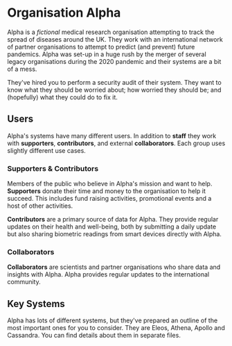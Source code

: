 # Organisation Alpha

Alpha is a _fictional_ medical research organisation attempting to track the spread of diseases around the UK. They work with an international network of partner organisations to attempt to predict (and prevent) future pandemics. Alpha was set-up in a huge rush by the merger of several legacy organisations during the 2020 pandemic and their systems are a bit of a mess.

They've hired you to perform a security audit of their system. They want to know what they should be worried about; how worried they should be; and (hopefully) what they could do to fix it.

## Users

Alpha's systems have many different users. In addition to **staff** they work with **supporters**, **contributors**, and external **collaborators**. Each group uses slightly different use cases.

### Supporters & Contributors

Members of the public who believe in Alpha's mission and want to help. **Supporters** donate their time and money to the organisation to help it succeed. This includes fund raising activities, promotional events and a host of other activities.

**Contributors** are a primary source of data for Alpha. They provide regular updates on their health and well-being, both by submitting a daily update but also sharing biometric readings from smart devices directly with Alpha.

### Collaborators

**Collaborators** are scientists and partner organisations who share data and insights with Alpha. Alpha provides regular updates to the international community.

## Key Systems

Alpha has lots of different systems, but they've prepared an outline of the most important ones for you to consider. They are Eleos, Athena, Apollo and Cassandra. You can find details about them in separate files.
